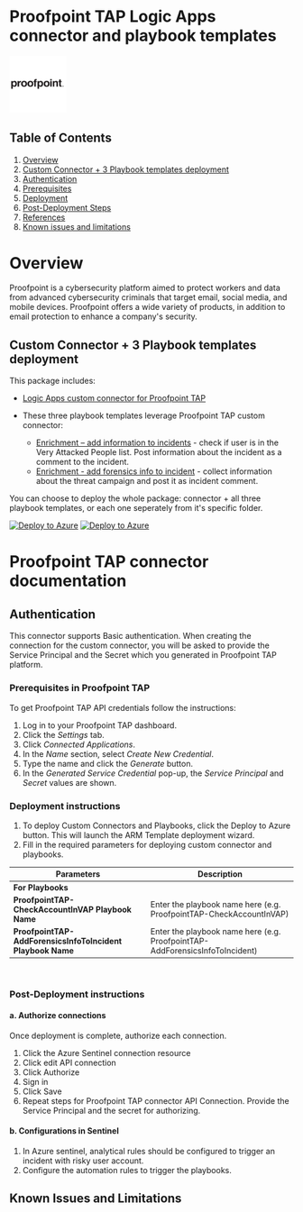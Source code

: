   # Proofpoint TAP Logic Apps connector and playbook templates

  <img src="./ProofpointTAPConnector/proofpointlogo.png" alt="drawing" width="20%"/><br>


## Table of Contents

1. [Overview](#overview)
1. [Custom Connector + 3 Playbook templates deployment](#deployall)
1. [Authentication](#importantnotes)
1. [Prerequisites](#prerequisites)
1. [Deployment](#deployment)
1. [Post-Deployment Steps](#postdeployment)
1. [References](#references)
1. [Known issues and limitations](#limitations)


<a name="overview">

# Overview

Proofpoint is a cybersecurity platform aimed to protect workers and data from advanced cybersecurity criminals that target email, social media, and mobile devices. Proofpoint offers a wide variety of products, in addition to email protection to enhance a company's security.

<a name="deployall">

## Custom Connector + 3 Playbook templates deployment
This package includes:
* [Logic Apps custom connector for Proofpoint TAP](./ProofpointTAPConnector)

* These three playbook templates leverage Proofpoint TAP custom connector:
  * [Enrichment – add information to incidents](./Playbooks/ProofpointTAP-CheckAccountInVAP) - check if user is in the Very Attacked People list. Post information about the incident as a comment to the incident.
  * [Enrichment - add forensics info to incident](./Playbooks/ProofpointTAP-AddForensicsInfoToIncident) - collect information about the threat campaign and post it as incident comment.

You can choose to deploy the whole package: connector + all three playbook templates, or each one seperately from it's specific folder.


[![Deploy to Azure](https://aka.ms/deploytoazurebutton)](https://portal.azure.com/#create/Microsoft.Template/uri/https%3A%2F%2Fraw.githubusercontent.com%2FAzure%2FAzure-Sentinel%2Fmaster%2FPlaybooks%2FProofpointTAP%2Fazuredeploy.json) [![Deploy to Azure](https://aka.ms/deploytoazuregovbutton)](https://portal.azure.us/#create/Microsoft.Template/uri/https%3A%2F%2Fraw.githubusercontent.com%2FAzure%2FAzure-Sentinel%2Fmaster%2FPlaybooks%2FProofpointTAP%2Fazuredeploy.json)



# Proofpoint TAP connector documentation 

<a name="authentication">

## Authentication
This connector supports Basic authentication. When creating the connection for the custom connector, you will be asked to provide the Service Principal and the Secret which you generated in Proofpoint TAP platform. 

<a name="prerequisites">

### Prerequisites in Proofpoint TAP
To get Proofpoint TAP API credentials follow the instructions:
1. Log in to your Proofpoint TAP dashboard.
2. Click the *Settings* tab.
3. Click *Connected Applications*.
4. In the *Name* section, select *Create New Credential*.
5. Type the name and click the *Generate* button.
6. In the *Generated Service Credential* pop-up, the *Service Principal* and *Secret* values are shown.

<a name="deployment">

### Deployment instructions 
1. To deploy Custom Connectors and Playbooks, click the Deploy to Azure button. This will launch the ARM Template deployment wizard.
2. Fill in the required parameters for deploying custom connector and playbooks.

| Parameters | Description |
|----------------|--------------|
|**For Playbooks**|
|**ProofpointTAP-CheckAccountInVAP Playbook Name** | Enter the playbook name here (e.g. ProofpointTAP-CheckAccountInVAP)|
|**ProofpointTAP-AddForensicsInfoToIncident Playbook Name** | Enter the playbook name here (e.g. ProofpointTAP-AddForensicsInfoToIncident)|

<br>
<a name="postdeployment">

### Post-Deployment instructions 
#### a. Authorize connections
Once deployment is complete, authorize each connection.
1.	Click the Azure Sentinel connection resource
2.	Click edit API connection
3.	Click Authorize
4.	Sign in
5.	Click Save
6.	Repeat steps for Proofpoint TAP connector API Connection. Provide the Service Principal and the secret for authorizing.
#### b. Configurations in Sentinel
1. In Azure sentinel, analytical rules should be configured to trigger an incident with risky user account. 
2. Configure the automation rules to trigger the playbooks.


<a name="limitations">

## Known Issues and Limitations
